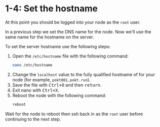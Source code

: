 # 1-4: Set the hostname

At this point you should be logged into your node as the `root` user.

In a previous step we set the DNS name for the node. Now we'll use the same name for the hostname on the server.

To set the server hostname use the following steps:

1. Open the `/etc/hostname` file with the following command:
    ```bash
    nano /etc/hostname
    ```
2. Change the `localhost` value to the fully qualified hostname of for your node (for example, `pokt001.pokt.run`). 
3. Save the file with <kbd>Ctrl+O</kbd> and then <kbd>return</kbd>.
4. Exit nano with <kbd>Ctrl+X</kbd>.
5. Reboot the node with the following command:
    ```bash
    reboot
    ```


Wait for the node to reboot then ssh back in as the `root` user before continuing to the next step.
